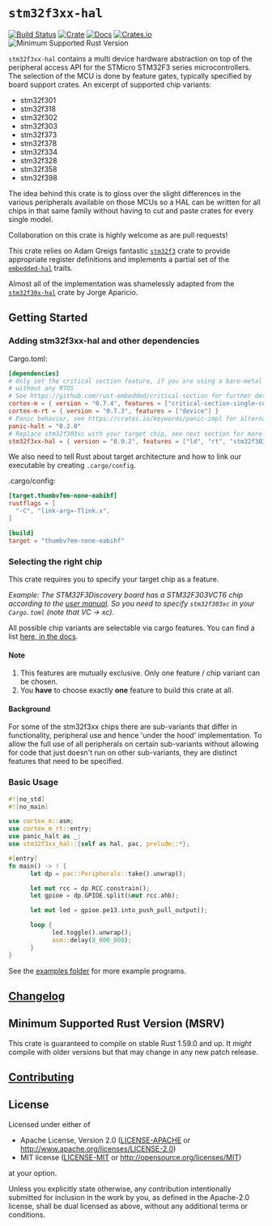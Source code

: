 # `stm32f3xx-hal`

[![Build Status](https://github.com/stm32-rs/stm32f3xx-hal/workflows/CI/badge.svg)](https://github.com/stm32-rs/stm32f3xx-hal/actions)
[![Crate](https://img.shields.io/crates/v/stm32f3xx-hal.svg)](https://crates.io/crates/stm32f3xx-hal)
[![Docs](https://docs.rs/stm32f3xx-hal/badge.svg)](https://docs.rs/stm32f3xx-hal)
[![Crates.io](https://img.shields.io/crates/d/stm32f3xx-hal.svg)](https://crates.io/crates/stm32f3xx-hal)
![Minimum Supported Rust Version](https://img.shields.io/badge/rustc-1.59+-blue.svg)

`stm32f3xx-hal` contains a multi device hardware abstraction on top of the
peripheral access API for the STMicro STM32F3 series microcontrollers. The
selection of the MCU is done by feature gates, typically specified by board
support crates. An excerpt of supported chip variants:

* stm32f301
* stm32f318
* stm32f302
* stm32f303
* stm32f373
* stm32f378
* stm32f334
* stm32f328
* stm32f358
* stm32f398

The idea behind this crate is to gloss over the slight differences in the
various peripherals available on those MCUs so a HAL can be written for all
chips in that same family without having to cut and paste crates for every
single model.

Collaboration on this crate is highly welcome as are pull requests!

This crate relies on Adam Greigs fantastic [`stm32f3`][] crate to provide
appropriate register definitions and implements a partial set of the
[`embedded-hal`][] traits.

Almost all of the implementation was shamelessly adapted from the
[`stm32f30x-hal`][] crate by Jorge Aparicio.

[`stm32f3`]: https://crates.io/crates/stm32f3
[`stm32f30x-hal`]: https://github.com/japaric/stm32f30x-hal
[`embedded-hal`]: https://github.com/japaric/embedded-hal

## Getting Started

### Adding stm32f3xx-hal and other dependencies

Cargo.toml:

```toml
[dependencies]
# Only set the critical section feature, if you are using a bare-metal platform
# without any RTOS
# See https://github.com/rust-embedded/critical-section for further details.
cortex-m = { version = "0.7.4", features = ["critical-section-single-core"]}
cortex-m-rt = { version = "0.7.3", features = ["device"] }
# Panic behavior, see https://crates.io/keywords/panic-impl for alternatives
panic-halt = "0.2.0"
# Replace stm32f303xc with your target chip, see next section for more info
stm32f3xx-hal = { version = "0.9.2", features = ["ld", "rt", "stm32f303xc"] }
```

We also need to tell Rust about target architecture and how to link our
executable by creating `.cargo/config`.

.cargo/config:

```toml
[target.thumbv7em-none-eabihf]
rustflags = [
  "-C", "link-arg=-Tlink.x",
]

[build]
target = "thumbv7em-none-eabihf"
```

### Selecting the right chip

This crate requires you to specify your target chip as a feature.

*Example: The STM32F3Discovery board has a STM32F303VCT6 chip according to the
[user manual][]. So you need to specify `stm32f303xc` in your `Cargo.toml`
(note that VC → xc).*

All possible chip variants are selectable via cargo features.
You can find a list [here, in the docs][chip-features].

#### Note

1. This features are mutually exclusive. Only one feature / chip variant can be
chosen.
2. You **have** to choose exactly **one** feature to build this crate at all.

[chip-features]: https://docs.rs/stm32f3xx-hal/latest/stm32f3xx_hal/#target-chip-selection

#### Background

For some of the stm32f3xx chips there are sub-variants that differ in
functionality, peripheral use and hence 'under the hood' implementation.
To allow the full use of all peripherals on certain sub-variants without
allowing for code that just doesn't run on other sub-variants, they are
distinct features that need to be specified.

[user manual]: https://www.st.com/content/ccc/resource/technical/document/user_manual/8a/56/97/63/8d/56/41/73/DM00063382.pdf/files/DM00063382.pdf/jcr:content/translations/en.DM00063382.pdf

### Basic Usage

```rust
#![no_std]
#![no_main]

use cortex_m::asm;
use cortex_m_rt::entry;
use panic_halt as _;
use stm32f3xx_hal::{self as hal, pac, prelude::*};

#[entry]
fn main() -> ! {
      let dp = pac::Peripherals::take().unwrap();

      let mut rcc = dp.RCC.constrain();
      let gpioe = dp.GPIOE.split(&mut rcc.ahb);

      let mut led = gpioe.pe13.into_push_pull_output();

      loop {
            led.toggle().unwrap();
            asm::delay(8_000_000);
      }
}
```

See the [examples folder](examples) for more example programs.

## [Changelog](CHANGELOG.md)

## Minimum Supported Rust Version (MSRV)

This crate is guaranteed to compile on stable Rust 1.59.0 and up. It *might*
compile with older versions but that may change in any new patch release.

<!-- This should not prevent anyone to use newer features. -->
<!-- As soon as the MSVR does not compile anymore, just bump it. -->

<!-- Don't forget to also adjust the MSVR version in `.github/workflows/ci.yml` -->

## [Contributing](CONTRIBUTING.md)

## License

Licensed under either of

* Apache License, Version 2.0 ([LICENSE-APACHE](LICENSE-APACHE) or
  <http://www.apache.org/licenses/LICENSE-2.0>)
* MIT license ([LICENSE-MIT](LICENSE-MIT) or
  <http://opensource.org/licenses/MIT>)

at your option.

Unless you explicitly state otherwise, any contribution intentionally submitted
for inclusion in the work by you, as defined in the Apache-2.0 license, shall be
dual licensed as above, without any additional terms or conditions.

